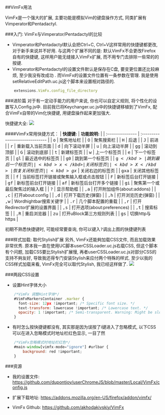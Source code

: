 ##VimFx用法

VimFx是一个强大的扩展, 主要功能是模拟Vim的键盘操作方式, 同类扩展有Vimperator和Pentadactyl. 

###入门: VimFx与Vimperator/Pentadactyl的比较
- Vimperator和Pentadactyl默认会把Ctrl+C, Ctrl+V这样常用的快捷键都更改, 对于新手来说并不好用. 与这两个扩展不同的是: 默认VimFx不会更改Firefox自有的快捷键, 这样用户能无缝接入VimFx扩展, 而不用专门去排除一些常的的按键.
- Vimperator和Pentadactyl的设置文件默认是保存在C盘, 要变更位置还比较麻烦, 至少我没有改成功 . 而VimFx的设置文件位置有一条参数在管理. 我是使用setRelativeEditPath.uc.js这个脚本来设置相对路径的.

```javascript
    extensions.VimFx.config_file_directory
```

###进阶篇
对于有一定动手能力的用户来说, 你也可以自定义规则, 将个性化的设置写入Config.js中. 目前我已将Keychanger.uc.js中的快捷键移植到了VimFx, 配合VimFx自带的Vim化快捷键, 用键盘操作起来更加强大.

快捷键大全:
![](https://raw.githubusercontent.com/dupontjoy/userChrome.js-Collections-/master/CingFox/img/vimfx.jpg)

####VimFx常用快捷方式：
| **快捷键:**        | **功能說明:**                       |
| :--------------- | :------------------------------ |
| <kbd>o</kbd>           | 聚焦地址栏                     |
| <kbd>O</kbd>           | 聚焦搜索栏                     |
| <kbd>H</kbd>           | 后退                     |
| <kbd>J</kbd>           | 前进                     |
| <kbd>r</kbd>           | 重新载入当前页面                     |
| <kbd>d</kbd>           | 向下滚动半屏                     |
| <kbd>u</kbd>           | 向上滚动半屏                     |
| <kbd>gg</kbd>           | 滚动到顶部                     |
| <kbd>G</kbd>           | 滚动到底部                     |
| <kbd>t</kbd>           | 新建标签页                     |
| <kbd>w</kbd>          | 上一个标签页                     |
| <kbd>e</kbd>           | 下一个标签页                     |
| <kbd>gl</kbd>           | 最近选中的标签页                     |
| <kbd>g0</kbd>           | 跳到第一个标签页                     |
| <kbd>g$</kbd>           | 跳到最后一个标签页                     |
| <kbd>x</kbd>           | 关闭标签页                     |
| <kbd>X</kbd>           | 恢复关闭标签页                     |
| <kbd>gx$</kbd>           | 关闭右边的标签页                     |
| <kbd>gxa</kbd>           | 关闭其他标签页                     |
| <kbd>f</kbd>           | 当前标签打开链接或聚焦输入框或点击按钮                     |
| <kbd>F</kbd>          | 新标签后台打开链接                     |
| <kbd>gf</kbd>          | 新标签前台打开链接                     |
| <kbd>af</kbd>           | 新标签后台打开多个链接                     |
| <kbd>gi</kbd>           | 聚焦第一个或最后聚焦过的输入框                     |
| <kbd>?</kbd>           | 显示帮助框                     |
| <kbd>,a</kbd>           | 打开附加组件(about:addons)                     |
| <kbd>,c</kbd>           | 打开about:config                   |
| <kbd>,d</kbd>           | 打开下载历史(弹窗)                   |
| <kbd>,h</kbd>           | 打开浏览历史(弹窗)                   |
| <kbd>,w</kbd>           | Wordhightbar搜索关键字                   |
| <kbd>.r</kbd>           | 几个脚本配置的重载                   |
| <kbd>,r</kbd>           | 打开Redirector扩展的设置界面                   |
| <kbd>,s</kbd>           | 打开选项(about:preferences)                   |
| <kbd>,t</kbd>           | 搜索标签                  |
| <kbd>,R</kbd>           | 重启浏览器                   |
| <kbd>zu</kbd>        | 打开uBlock第三方规则列表                   |
| <kbd>gs</kbd>           | 切换http与https                   |

初期不熟悉快捷键时, 可能经常要查询, 你可以键入<kbd>?</kbd>调出上图的快捷键列表

###样式加载: 取代Stylish扩展
另外, VimFx还能夠加载CSS文件, 而且加载效果非常优秀. 原本我一直在使用UC脚本userCSSLoader.uc.js右载CSS, 但这个脚本有个问题, 加载CSS要比Stylish扩展慢, 再者userCSSLoader.uc.js对部分CSS的支持不夠友好, 导致我还得专门安装Stylish来应付两个特殊的样式. 至少以我的CSS样式加载来看, VimFx完全可以取代Stylish, 我已经这样做了.
![](https://raw.githubusercontent.com/dupontjoy/userChrome.js-Collections-/master/CingFox/img/vimfx-css.jpg)

###两段CSS设置
- 设置Hint字体大小

```javascript
    /*VimFx 调整Hint字体*/
    #VimFxMarkersContainer .marker {
      font-size: 12px !important; /* Specific font size. */
      text-transform: lowercase !important; /* Lowercase text. */
      opacity: 1 !important; /* Semi-transparent. Warning: Might be slow! */
    }
```

- 有时怎么按快捷键都没有, 其实那是因为误按了i键进入了忽略模式, 以下CSS可以在进入忽略模式时地址栏红色显示, 一目了然

```javascript
    /*VimFx忽略模式时地址栏红色*/
    #main-window[vimfx-mode="ignore"] #urlbar {
        background: red !important;
    }
```
  
###资源
- 我的设置文件:
https://github.com/dupontjoy/userChromeJS/blob/master/Local/VimFx/config.js

- 扩展下载地址:
https://addons.mozilla.org/en-US/firefox/addon/vimfx/

- VimFx Github:
https://github.com/akhodakivskiy/VimFx